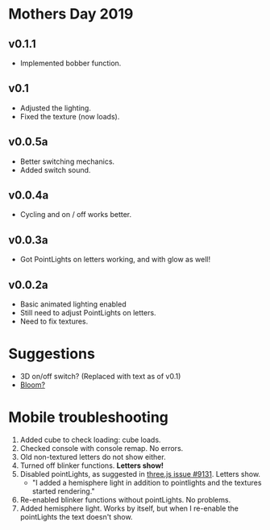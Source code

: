 # Mothers Day 2019

## v0.1.1
* Implemented bobber function.

## v0.1
* Adjusted the lighting.
* Fixed the texture (now loads).

## v0.0.5a
* Better switching mechanics.
* Added switch sound.

## v0.0.4a
* Cycling and on / off works better.

## v0.0.3a
* Got PointLights on letters working, and with glow as well!

## v0.0.2a
* Basic animated lighting enabled
* Still need to adjust PointLights on letters.
* Need to fix textures.

# Suggestions
* 3D on/off switch? (Replaced with text as of v0.1)
* <a href="https://stackoverflow.com/questions/50948014/emit-light-from-an-object">Bloom?</a> 

# Mobile troubleshooting
1. Added cube to check loading: cube loads.
2. Checked console with console remap. No errors.
2. Old non-textured letters do not show either.
2. Turned off blinker functions. <b>Letters show!</b>
2. Disabled pointLights, as suggested in <a href="https://github.com/mrdoob/three.js/issues/9131">three.js issue #9131</a>. Letters show. 
    * "I added a hemisphere light in addition to pointlights and the textures started rendering."
2. Re-enabled blinker functions without pointLights. No problems.
2. Added hemisphere light. Works by itself, but when I re-enable the pointLights the text doesn't show.